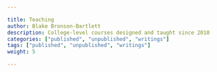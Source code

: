 ```yaml
---

title: Teaching
author: Blake Bronson-Bartlett
description: College-level courses designed and taught since 2010
categories: ["published", "unpublished", "writings"]
tags: ["published", "unpublished", "writings"]
weight: 5

---
```

